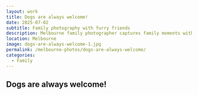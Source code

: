 ```yaml
---
layout: work
title: Dogs are always welcome!
date: 2025-07-02
subtitle: Family photography with furry friends
description: Melbourne family photographer captures family moments with beloved dogs. Natural family photography session where pets are always welcome and included in the fun.
location: Melbourne
image: dogs-are-always-welcome-1.jpg
permalink: /melbourne-photos/dogs-are-always-welcome/
categories:
  - Family
---
```


## Dogs are always welcome!
